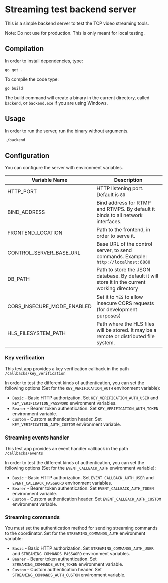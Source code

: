 # Streaming test backend server

This is a simple backend server to test the TCP video streaming tools.

Note: Do not use for production. This is only meant for local testing.

## Compilation

In order to install dependencies, type:

```
go get .
```

To compile the code type:

```
go build
```

The build command will create a binary in the current directory, called `backend`, or `backend.exe` if you are using Windows.

## Usage

In order to run the server, run the binary without arguments.

```
./backend
```

## Configuration

You can configure the server with environment variables.

| Variable Name              | Description                                                                                   |
| -------------------------- | --------------------------------------------------------------------------------------------- |
| HTTP_PORT                  | HTTP listening port. Default is `80`                                                          |
| BIND_ADDRESS               | Bind address for RTMP and RTMPS. By default it binds to all network interfaces.               |
| FRONTEND_LOCATION          | Path to the frontend, in order to serve it.                                                   |
| CONTROL_SERVER_BASE_URL    | Base URL of the control server, to send commands. Example: `http://localhost:8080`            |
| DB_PATH                    | Path to store the JSON database. By default it will store it in the current working directory |
| CORS_INSECURE_MODE_ENABLED | Set it to `YES` to allow insecure CORS requests (for development purposes)                    |
| HLS_FILESYSTEM_PATH        | Path where the HLS files will be stored. It may be a remote or distributed file system.       |

### Key verification

This test app provides a key verification callback in the path `/callbacks/key_verification`

In order to test the different kinds of authentication, you can set the following options (Set for the `KEY_VERIFICATION_AUTH` environment variable):

 - `Basic` - Basic HTTP authorization. Set `KEY_VERIFICATION_AUTH_USER` and `KEY_VERIFICATION_PASSWORD` environment variables.
 - `Bearer` - Bearer token authentication. Set `KEY_VERIFICATION_AUTH_TOKEN` environment variable.
 - `Custom` - Custom authentication header. Set `KEY_VERIFICATION_AUTH_CUSTOM` environment variable.

### Streaming events handler

This test app provides an event handler callback in the path `/callbacks/events`

In order to test the different kinds of authentication, you can set the following options (Set for the `EVENT_CALLBACK_AUTH` environment variable):

 - `Basic` - Basic HTTP authorization. Set `EVENT_CALLBACK_AUTH_USER` and `EVENT_CALLBACK_PASSWORD` environment variables.
 - `Bearer` - Bearer token authentication. Set `EVENT_CALLBACK_AUTH_TOKEN` environment variable.
 - `Custom` - Custom authentication header. Set `EVENT_CALLBACK_AUTH_CUSTOM` environment variable.

### Streaming commands

You must set the authentication method for sending streaming commands to the coordinator. Set for the `STREAMING_COMMANDS_AUTH` environment variable:

 - `Basic` - Basic HTTP authorization. Set `STREAMING_COMMANDS_AUTH_USER` and `STREAMING_COMMANDS_PASSWORD` environment variables.
 - `Bearer` - Bearer token authentication. Set `STREAMING_COMMANDS_AUTH_TOKEN` environment variable.
 - `Custom` - Custom authentication header. Set `STREAMING_COMMANDS_AUTH_CUSTOM` environment variable.
